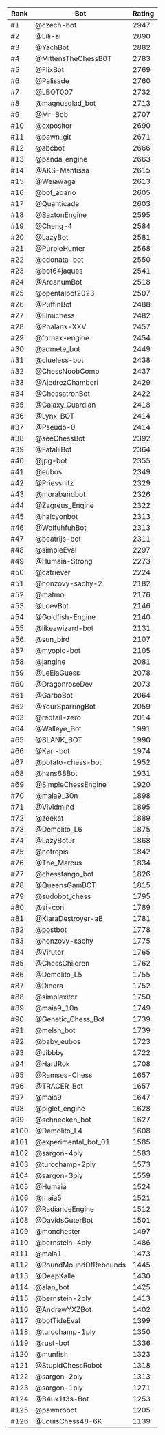 Rank|Bot|Rating
---|---|---
#1|@czech-bot|2947
#2|@Lili-ai|2890
#3|@YachBot|2882
#4|@MittensTheChessB0T|2783
#5|@FlixBot|2769
#6|@Palisade|2760
#7|@LBOT007|2732
#8|@magnusglad_bot|2713
#9|@Mr-Bob|2707
#10|@expositor|2690
#11|@pawn_git|2671
#12|@abcbot|2666
#13|@panda_engine|2663
#14|@AKS-Mantissa|2615
#15|@Weiawaga|2613
#16|@bot_adario|2605
#17|@Quanticade|2603
#18|@SaxtonEngine|2595
#19|@Cheng-4|2584
#20|@LazyBot|2581
#21|@PurpleHunter|2568
#22|@odonata-bot|2550
#23|@bot64jaques|2541
#24|@ArcanumBot|2518
#25|@opentalbot2023|2507
#26|@PuffinBot|2488
#27|@Elmichess|2482
#28|@Phalanx-XXV|2457
#29|@fornax-engine|2454
#30|@admete_bot|2449
#31|@clueless-bot|2438
#32|@ChessNoobComp|2437
#33|@AjedrezChamberi|2429
#34|@ChessatronBot|2422
#35|@Galaxy_Guardian|2418
#36|@Lynx_BOT|2414
#37|@Pseudo-0|2414
#38|@seeChessBot|2392
#39|@FataliiBot|2364
#40|@jpg-bot|2355
#41|@eubos|2349
#42|@Priessnitz|2329
#43|@morabandbot|2326
#44|@Zagreus_Engine|2322
#45|@halcyonbot|2313
#46|@WolfuhfuhBot|2313
#47|@beatrijs-bot|2311
#48|@simpleEval|2297
#49|@Humaia-Strong|2273
#50|@catriever|2224
#51|@honzovy-sachy-2|2182
#52|@matmoi|2176
#53|@LoevBot|2146
#54|@Goldfish-Engine|2140
#55|@likeawizard-bot|2131
#56|@sun_bird|2107
#57|@myopic-bot|2105
#58|@jangine|2081
#59|@LeElaGuess|2078
#60|@DragonroseDev|2073
#61|@GarboBot|2064
#62|@YourSparringBot|2059
#63|@redtail-zero|2014
#64|@Walleye_Bot|1991
#65|@BLANK_BOT|1990
#66|@Karl-bot|1974
#67|@potato-chess-bot|1952
#68|@hans68Bot|1931
#69|@SimpleChessEngine|1920
#70|@maia9_30n|1898
#71|@Vividmind|1895
#72|@zeekat|1889
#73|@Demolito_L6|1875
#74|@LazyBotJr|1868
#75|@notropis|1842
#76|@The_Marcus|1834
#77|@chesstango_bot|1826
#78|@QueensGamBOT|1815
#79|@sudobot_chess|1795
#80|@ai-con|1789
#81|@KlaraDestroyer-aB|1781
#82|@postbot|1778
#83|@honzovy-sachy|1775
#84|@Virutor|1765
#85|@ChessChildren|1762
#86|@Demolito_L5|1755
#87|@Dinora|1752
#88|@simplexitor|1750
#89|@maia9_10n|1749
#90|@Genetic_Chess_Bot|1739
#91|@melsh_bot|1739
#92|@baby_eubos|1723
#93|@Jibbby|1722
#94|@HardRok|1708
#95|@Ramses-Chess|1657
#96|@TRACER_Bot|1657
#97|@maia9|1647
#98|@piglet_engine|1628
#99|@schnecken_bot|1627
#100|@Demolito_L4|1608
#101|@experimental_bot_01|1585
#102|@sargon-4ply|1583
#103|@turochamp-2ply|1573
#104|@sargon-3ply|1559
#105|@Humaia|1524
#106|@maia5|1521
#107|@RadianceEngine|1512
#108|@DavidsGuterBot|1501
#109|@monchester|1497
#110|@bernstein-4ply|1486
#111|@maia1|1473
#112|@RoundMoundOfRebounds|1445
#113|@DeepKalle|1430
#114|@alan_bot|1425
#115|@bernstein-2ply|1413
#116|@AndrewYXZBot|1402
#117|@botTideEval|1399
#118|@turochamp-1ply|1350
#119|@rust-bot|1336
#120|@munfish|1323
#121|@StupidChessRobot|1318
#122|@sargon-2ply|1313
#123|@sargon-1ply|1271
#124|@B4ux1t3s-Bot|1253
#125|@pawnrobot|1205
#126|@LouisChess48-6K|1139

